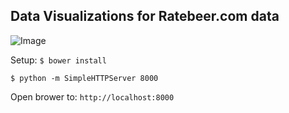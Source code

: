 Data Visualizations for Ratebeer.com data
-------

![Image](https://raw.github.com/jermsv1/ratebeer_dataviz/master/example.png)

Setup:
```$ bower install```

```$ python -m SimpleHTTPServer 8000```

Open brower to: ```http://localhost:8000```

